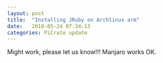 ```yaml
---
layout: post
title:  "Installing JRuby on Archlinux arm"
date:   2018-05-24 07:34:13
categories: PiCrate update
---
```

Might work, please let us know!!! Manjaro works OK.
